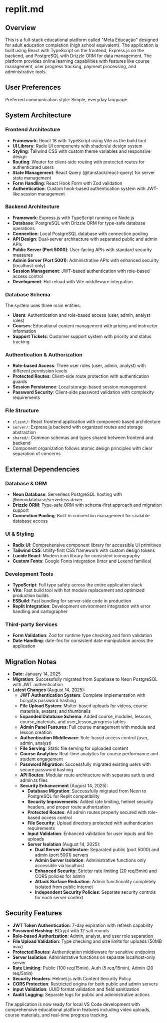 # replit.md

## Overview

This is a full-stack educational platform called "Meta Educação" designed for adult education completion (high school equivalent). The application is built using React with TypeScript on the frontend, Express.js on the backend, and PostgreSQL with Drizzle ORM for data management. The platform provides online learning capabilities with features like course management, user progress tracking, payment processing, and administrative tools.

## User Preferences

Preferred communication style: Simple, everyday language.

## System Architecture

### Frontend Architecture
- **Framework**: React 18 with TypeScript using Vite as the build tool
- **UI Library**: Radix UI components with shadcn/ui design system
- **Styling**: Tailwind CSS with custom theme variables and responsive design
- **Routing**: Wouter for client-side routing with protected routes for authenticated users
- **State Management**: React Query (@tanstack/react-query) for server state management
- **Form Handling**: React Hook Form with Zod validation
- **Authentication**: Custom hook-based authentication system with JWT-like session management

### Backend Architecture
- **Framework**: Express.js with TypeScript running on Node.js
- **Database**: PostgreSQL with Drizzle ORM for type-safe database operations
- **Connection**: Local PostgreSQL database with connection pooling
- **API Design**: Dual-server architecture with separated public and admin APIs
- **Public Server (Port 5000)**: User-facing APIs with standard security measures
- **Admin Server (Port 5001)**: Administrative APIs with enhanced security (localhost-only)
- **Session Management**: JWT-based authentication with role-based access control
- **Development**: Hot reload with Vite middleware integration

### Database Schema
The system uses three main entities:
- **Users**: Authentication and role-based access (user, admin, analyst roles)
- **Courses**: Educational content management with pricing and instructor information
- **Support Tickets**: Customer support system with priority and status tracking

### Authentication & Authorization
- **Role-based Access**: Three user roles (user, admin, analyst) with different permission levels
- **Protected Routes**: Client-side route protection with authentication guards
- **Session Persistence**: Local storage-based session management
- **Password Security**: Client-side password validation with complexity requirements

### File Structure
- `client/`: React frontend application with component-based architecture
- `server/`: Express.js backend with organized routes and storage abstraction
- `shared/`: Common schemas and types shared between frontend and backend
- Component organization follows atomic design principles with clear separation of concerns

## External Dependencies

### Database & ORM
- **Neon Database**: Serverless PostgreSQL hosting with @neondatabase/serverless driver
- **Drizzle ORM**: Type-safe ORM with schema-first approach and migration support
- **Connection Pooling**: Built-in connection management for scalable database access

### UI & Styling
- **Radix UI**: Comprehensive component library for accessible UI primitives
- **Tailwind CSS**: Utility-first CSS framework with custom design tokens
- **Lucide React**: Modern icon library for consistent iconography
- **Custom Fonts**: Google Fonts integration (Inter and Lexend families)

### Development Tools
- **TypeScript**: Full type safety across the entire application stack
- **Vite**: Fast build tool with hot module replacement and optimized production builds
- **ESBuild**: Fast bundling for server-side code in production
- **Replit Integration**: Development environment integration with error handling and cartographer

### Third-party Services
- **Form Validation**: Zod for runtime type checking and form validation
- **Date Handling**: date-fns for consistent date manipulation across the application

## Migration Notes
- **Date**: January 14, 2025
- **Migration**: Successfully migrated from Supabase to Neon PostgreSQL with JWT authentication
- **Latest Changes** (August 14, 2025):
  - **JWT Authentication System**: Complete implementation with bcryptjs password hashing
  - **File Upload System**: Multer-based uploads for videos, course materials, avatars, and thumbnails
  - **Expanded Database Schema**: Added course_modules, lessons, course_materials, and user_lesson_progress tables
  - **Admin Panel Features**: Full course management with module and lesson creation
  - **Authentication Middleware**: Role-based access control (user, admin, analyst)
  - **File Serving**: Static file serving for uploaded content
  - **Course Analytics**: Real-time analytics for course performance and student engagement
  - **Password Migration**: Successfully migrated existing users with secure password hashing
  - **API Routes**: Modular route architecture with separate auth.ts and admin.ts files
  - **Security Enhancement** (August 14, 2025):
    - **Database Migration**: Successfully migrated from Neon to PostgreSQL for Replit compatibility
    - **Security Improvements**: Added rate limiting, helmet security headers, and proper route authorization
    - **Protected Routes**: All admin routes properly secured with role-based access control
    - **File Security**: Upload directory protected with authentication requirements
    - **Input Validation**: Enhanced validation for user inputs and file uploads
    - **Server Isolation** (August 14, 2025):
      - **Dual Server Architecture**: Separated public (port 5000) and admin (port 5001) servers
      - **Admin Server Isolation**: Administrative functions only accessible via localhost
      - **Enhanced Security**: Stricter rate limiting (20 req/5min) and CORS policies for admin
      - **Attack Surface Reduction**: Admin functionality completely isolated from public internet
      - **Independent Security Policies**: Separate security controls for each server context

## Security Features
- **JWT Token Authentication**: 7-day expiration with refresh capability
- **Password Hashing**: BCrypt with 12 salt rounds
- **Role-based Authorization**: Admin, analyst, and user role separation
- **File Upload Validation**: Type checking and size limits for uploads (50MB max)
- **Protected Routes**: Authentication middleware for sensitive endpoints
- **Server Isolation**: Administrative functions on separate localhost-only server
- **Rate Limiting**: Public (100 req/15min), Auth (5 req/15min), Admin (20 req/5min)
- **Security Headers**: Helmet.js with Content Security Policy
- **CORS Protection**: Restricted origins for both public and admin servers
- **Input Validation**: UUID format validation and field sanitization
- **Audit Logging**: Separate logs for public and administrative actions

The application is now ready for local VS Code development with comprehensive educational platform features including video uploads, course materials, and real-time progress tracking.